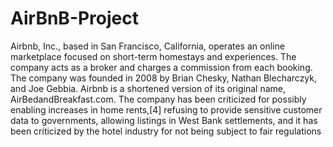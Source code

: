 # AirBnB-Project
Airbnb, Inc., based in San Francisco, California, operates an online marketplace focused on short-term homestays and experiences. The company acts as a broker and charges a commission from each booking. The company was founded in 2008 by Brian Chesky, Nathan Blecharczyk, and Joe Gebbia. Airbnb is a shortened version of its original name, AirBedandBreakfast.com.  The company has been criticized for possibly enabling increases in home rents,[4] refusing to provide sensitive customer data to governments, allowing listings in West Bank settlements, and it has been criticized by the hotel industry for not being subject to fair regulations
